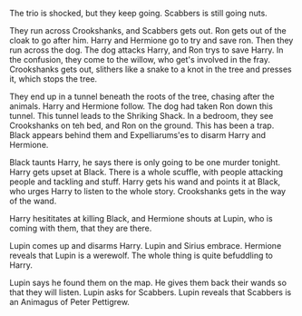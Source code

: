 The trio is shocked, but they keep going. Scabbers is still going nuts.

They run across Crookshanks, and Scabbers gets out. Ron gets out of the cloak
to go after him. Harry and Hermione go to try and save ron. Then they run
across the dog. The dog attacks Harry, and Ron trys to save Harry. In the
confusion, they come to the willow, who get's involved in the fray. Crookshanks
gets out, slithers like a snake to a knot in the tree and presses it, which
stops the tree.

They end up in a tunnel beneath the roots of the tree, chasing after the
animals. Harry and Hermione follow. The dog had taken Ron down this tunnel.
This tunnel leads to the Shriking Shack. In a bedroom, they see Crookshanks on
teh bed, and Ron on the ground. This has been a trap. Black appears behind them
and Expelliarums'es to disarm Harry and Hermione.

Black taunts Harry, he says there is only going to be one murder tonight. Harry
gets upset at Black. There is a whole scuffle, with people attacking people and
tackling and stuff. Harry gets his wand and points it at Black, who urges Harry
to listen to the whole story. Crookshanks gets in the way of the wand.

Harry hesititates at killing Black, and Hermione shouts at Lupin, who is coming
with them, that they are there.

Lupin comes up and disarms Harry. Lupin and Sirius embrace. Hermione reveals
that Lupin is a werewolf. The whole thing is quite befuddling to Harry.

Lupin says he found them on the map. He gives them back their wands so that
they will listen. Lupin asks for Scabbers. Lupin reveals that Scabbers is an
Animagus of Peter Pettigrew.
